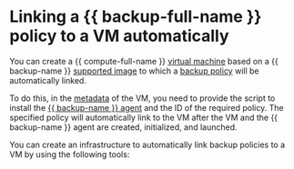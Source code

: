 # Linking a {{ backup-full-name }} policy to a VM automatically


You can create a {{ compute-full-name }} [virtual machine](../../compute/concepts/vm.md) based on a {{ backup-name }} [supported image](../../backup/concepts/vm-connection.md#os) to which a [backup policy](../../backup/concepts/policy.md) will be automatically linked. 

To do this, in the [metadata](../../compute/concepts/vm-metadata.md) of the VM, you need to provide the script to install the [{{ backup-name }} agent](../../backup/concepts/agent.md) and the ID of the required policy. The specified policy will automatically link to the VM after the VM and the {{ backup-name }} agent are created, initialized, and launched.

You can create an infrastructure to automatically link backup policies to a VM by using the following tools: